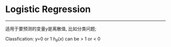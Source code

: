 # Logistic Regression

---

适用于要预测的变量y是离散值, 比如分类问题;

Classfication: y=0 or 1
${h}_{\theta}(x)$ can be > 1 or < 0